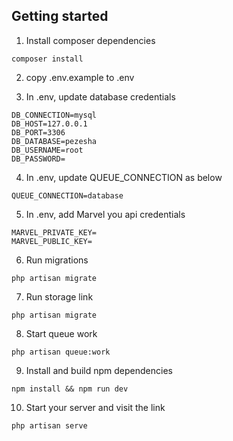 ## Getting started

1. Install composer dependencies
```
composer install
```

2. copy .env.example to .env

3. In .env, update database credentials
```
DB_CONNECTION=mysql
DB_HOST=127.0.0.1
DB_PORT=3306
DB_DATABASE=pezesha
DB_USERNAME=root
DB_PASSWORD=
```

4. In .env, update QUEUE_CONNECTION as below
```
QUEUE_CONNECTION=database
```

5. In .env, add Marvel you api credentials
```
MARVEL_PRIVATE_KEY=
MARVEL_PUBLIC_KEY=
```

6. Run migrations
```
php artisan migrate
```

7. Run storage link
```
php artisan migrate
```

8. Start queue work
```
php artisan queue:work
```

9. Install and build npm dependencies
```
npm install && npm run dev
```

10. Start your server and visit the link
```
php artisan serve
```

